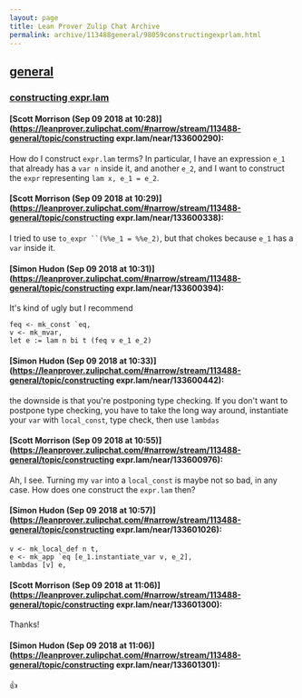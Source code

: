 ```yaml
---
layout: page
title: Lean Prover Zulip Chat Archive 
permalink: archive/113488general/98059constructingexprlam.html
---
```


## [general](index.html)
### [constructing expr.lam](98059constructingexprlam.html)

#### [Scott Morrison (Sep 09 2018 at 10:28)](https://leanprover.zulipchat.com/#narrow/stream/113488-general/topic/constructing expr.lam/near/133600290):
How do I construct `expr.lam` terms? In particular, I have  an expression `e_1` that already has a `var n` inside it, and another `e_2`, and I want to construct the `expr` representing `lam x, e_1 = e_2`.

#### [Scott Morrison (Sep 09 2018 at 10:29)](https://leanprover.zulipchat.com/#narrow/stream/113488-general/topic/constructing expr.lam/near/133600338):
I tried to use ```to_expr ``(%%e_1 = %%e_2)```, but that chokes because `e_1` has a `var` inside it.

#### [Simon Hudon (Sep 09 2018 at 10:31)](https://leanprover.zulipchat.com/#narrow/stream/113488-general/topic/constructing expr.lam/near/133600394):
It's kind of ugly but I recommend 

```lean
feq <- mk_const `eq,
v <- mk_mvar,
let e := lam n bi t (feq v e_1 e_2)
```

#### [Simon Hudon (Sep 09 2018 at 10:33)](https://leanprover.zulipchat.com/#narrow/stream/113488-general/topic/constructing expr.lam/near/133600442):
the downside is that you're postponing type checking. If you don't want to postpone type checking, you have to take the long way around, instantiate your `var` with `local_const`, type check, then use `lambdas`

#### [Scott Morrison (Sep 09 2018 at 10:55)](https://leanprover.zulipchat.com/#narrow/stream/113488-general/topic/constructing expr.lam/near/133600976):
Ah, I see. Turning my `var` into a `local_const` is maybe not so bad, in any case. How does one construct the `expr.lam` then?

#### [Simon Hudon (Sep 09 2018 at 10:57)](https://leanprover.zulipchat.com/#narrow/stream/113488-general/topic/constructing expr.lam/near/133601026):
```lean
v <- mk_local_def n t,
e <- mk_app `eq [e_1.instantiate_var v, e_2],
lambdas [v] e,
```

#### [Scott Morrison (Sep 09 2018 at 11:06)](https://leanprover.zulipchat.com/#narrow/stream/113488-general/topic/constructing expr.lam/near/133601300):
Thanks!

#### [Simon Hudon (Sep 09 2018 at 11:06)](https://leanprover.zulipchat.com/#narrow/stream/113488-general/topic/constructing expr.lam/near/133601301):
:+1:

